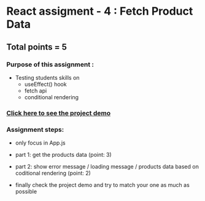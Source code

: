 # React assigment - 4 : Fetch Product Data

## Total points = 5

### Purpose of this assignment :

- Testing students skills on
  - useEffect() hook
  - fetch api
  - conditional rendering

### [Click here to see the project demo](https://react-assignment-1-products-listing.netlify.app/)

### Assignment steps:

- only focus in App.js

- part 1: get the products data (point: 3)
- part 2: show error message / loading message / products data based on coditional rendering (point: 2)
- finally check the project demo and try to match your one as much as possible
